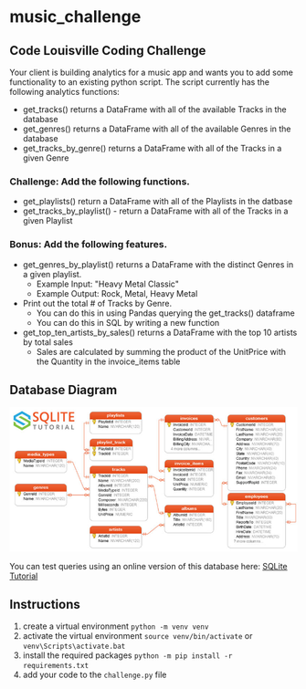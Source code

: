# music_challenge

## Code Louisville Coding Challenge

Your client is building analytics for a music app and wants you to add some functionality to an existing python script. The script currently has the following analytics functions:
* get_tracks() returns a DataFrame with all of the available Tracks in the database
* get_genres() returns a DataFrame with all of the available Genres in the database
* get_tracks_by_genre() returns a DataFrame with all of the Tracks in a given Genre

### Challenge: Add the following functions.
* get_playlists() return a DataFrame with all of the Playlists in the datbase
* get_tracks_by_playlist() - return a DataFrame with all of the Tracks in a given Playlist

### Bonus: Add the following features.
* get_genres_by_playlist() returns a DataFrame with the distinct Genres in a given playlist. 
    - Example Input: "Heavy Metal Classic" 
    - Example Output: Rock, Metal, Heavy Metal
* Print out the total # of Tracks by Genre.
    - You can do this in using Pandas querying the get_tracks() dataframe
    - You can do this in SQL by writing a new function
* get_top_ten_artists_by_sales() returns a DataFrame with the top 10 artists by total sales
    - Sales are calculated by summing the product of the UnitPrice with the Quantity in the invoice_items table

## Database Diagram

![database diagram](sqlite-sample-database-color.jpg)

You can test queries using an online version of this database here:
[SQLite Tutorial](https://www.sqlitetutorial.net/tryit/)

## Instructions

1. create a virtual environment `python -m venv venv`
2. activate the virtual environment `source venv/bin/activate` or `venv\Scripts\activate.bat`
3. install the required packages `python -m pip install -r requirements.txt`
4. add your code to the `challenge.py` file
